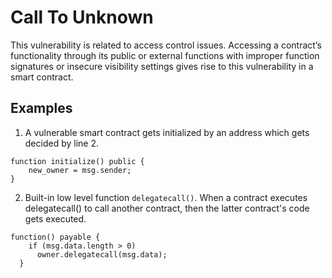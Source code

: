 # Call To Unknown
This vulnerability is related to access control issues. 
Accessing a contract’s functionality through its public or external functions with improper function
signatures or insecure visibility settings gives rise to this vulnerability in a smart contract.

## Examples
1. A vulnerable smart contract gets initialized by an address which gets decided by line 2.

```
function initialize() public {
	new_owner = msg.sender;
}
```
2. Built-in low level function ```delegatecall()```. When a contract executes delegatecall() to call another 
contract, then the latter contract's code gets executed.
```
function() payable {
    if (msg.data.length > 0)
      owner.delegatecall(msg.data); 
  }
```
